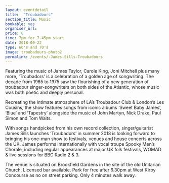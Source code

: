 ```yaml
---
layout: eventdetail
title:  "Troubadours"
section_title: Music
bookable: yes
organiser_url:
price: 8
time: 7pm for 7.45pm start
date: 2018-09-22
type: 60's and 70's
image: troubadours-photo2
permalink: /events/-James-Sills-Troubadours
---
```

Featuring the music of James Taylor, Carole King, Joni Mitchell plus many more, ‘Troubadors’ is a celebration of a golden age of songwriting. The decade from 1965 to 1975 saw the flourishing of a new generation of troubadour singer-songwriters on both sides of the Atlantic, whose music was both poetic and deeply personal.

Recreating the intimate atmosphere of LA’s Troubadour Club & London’s Les Cousins, the show features songs from iconic albums ‘Sweet Baby James’, ‘Blue’ and ‘Tapestry’ alongside the music of John Martyn, Nick Drake, Paul Simon and Tom Waits.

With songs handpicked from his own record collection, singer/guitarist James Sills launches ‘Troubadors’ in summer 2018 is looking forward to bringing his one-man show to festivals, venues and house concerts across the UK. James performs internationally with vocal troupe Spooky Men’s Chorale, including regular appearances at major UK folk festivals, WOMAD & live sessions for BBC Radio 2 & 3.

The venue is situated on Brookfield Gardens in the site of the old Unitarian Church. Licensed bar available. Park for free after 6.30pm at West Kirby Concourse as no on street parking. Only 4 minutes walk away.

